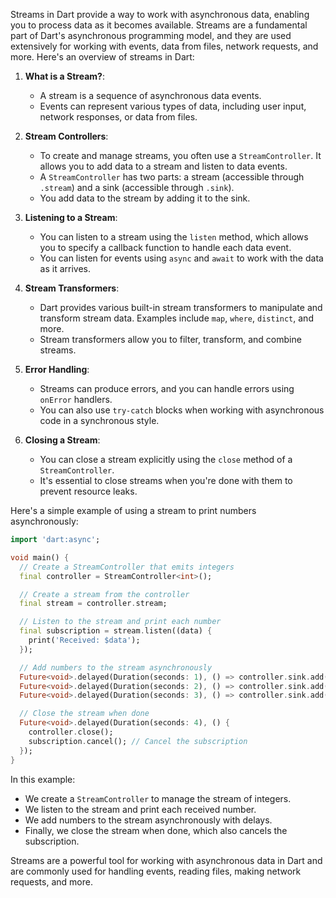 Streams in Dart provide a way to work with asynchronous data, enabling you to process data as it becomes available. Streams are a fundamental part of Dart's asynchronous programming model, and they are used extensively for working with events, data from files, network requests, and more. Here's an overview of streams in Dart:

1. **What is a Stream?**:
   - A stream is a sequence of asynchronous data events.
   - Events can represent various types of data, including user input, network responses, or data from files.

2. **Stream Controllers**:
   - To create and manage streams, you often use a `StreamController`. It allows you to add data to a stream and listen to data events.
   - A `StreamController` has two parts: a stream (accessible through `.stream`) and a sink (accessible through `.sink`).
   - You add data to the stream by adding it to the sink.

3. **Listening to a Stream**:
   - You can listen to a stream using the `listen` method, which allows you to specify a callback function to handle each data event.
   - You can listen for events using `async` and `await` to work with the data as it arrives.

4. **Stream Transformers**:
   - Dart provides various built-in stream transformers to manipulate and transform stream data. Examples include `map`, `where`, `distinct`, and more.
   - Stream transformers allow you to filter, transform, and combine streams.

5. **Error Handling**:
   - Streams can produce errors, and you can handle errors using `onError` handlers.
   - You can also use `try-catch` blocks when working with asynchronous code in a synchronous style.

6. **Closing a Stream**:
   - You can close a stream explicitly using the `close` method of a `StreamController`.
   - It's essential to close streams when you're done with them to prevent resource leaks.

Here's a simple example of using a stream to print numbers asynchronously:

```dart
import 'dart:async';

void main() {
  // Create a StreamController that emits integers
  final controller = StreamController<int>();

  // Create a stream from the controller
  final stream = controller.stream;

  // Listen to the stream and print each number
  final subscription = stream.listen((data) {
    print('Received: $data');
  });

  // Add numbers to the stream asynchronously
  Future<void>.delayed(Duration(seconds: 1), () => controller.sink.add(1));
  Future<void>.delayed(Duration(seconds: 2), () => controller.sink.add(2));
  Future<void>.delayed(Duration(seconds: 3), () => controller.sink.add(3));

  // Close the stream when done
  Future<void>.delayed(Duration(seconds: 4), () {
    controller.close();
    subscription.cancel(); // Cancel the subscription
  });
}
```

In this example:

- We create a `StreamController` to manage the stream of integers.
- We listen to the stream and print each received number.
- We add numbers to the stream asynchronously with delays.
- Finally, we close the stream when done, which also cancels the subscription.

Streams are a powerful tool for working with asynchronous data in Dart and are commonly used for handling events, reading files, making network requests, and more.